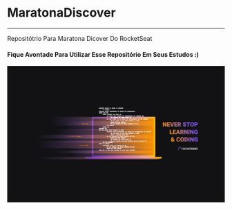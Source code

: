 # MaratonaDiscover

---

Repositótrio Para Maratona Dicover Do RocketSeat

#### Fique Avontade Para Utilizar Esse Repositório Em Seus Estudos :)

![](photo.png)
